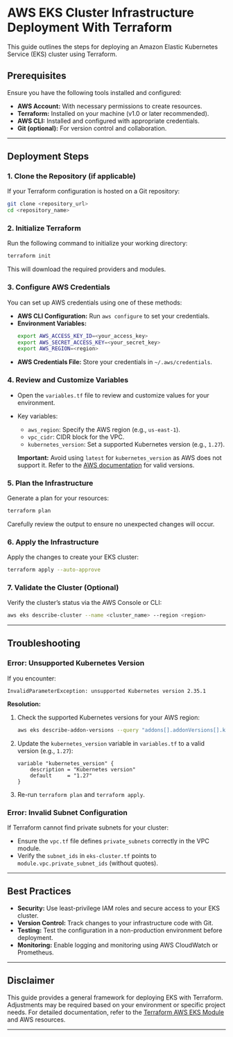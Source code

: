 # AWS EKS Cluster Infrastructure Deployment With Terraform

This guide outlines the steps for deploying an Amazon Elastic Kubernetes Service (EKS) cluster using Terraform.

## Prerequisites

Ensure you have the following tools installed and configured:

- **AWS Account:** With necessary permissions to create resources.
- **Terraform:** Installed on your machine (v1.0 or later recommended).
- **AWS CLI:** Installed and configured with appropriate credentials.
- **Git (optional):** For version control and collaboration.

---

## Deployment Steps

### 1. Clone the Repository (if applicable)
If your Terraform configuration is hosted on a Git repository:
```bash
git clone <repository_url>
cd <repository_name>
```

### 2. Initialize Terraform
Run the following command to initialize your working directory:
```bash
terraform init
```
This will download the required providers and modules.

### 3. Configure AWS Credentials
You can set up AWS credentials using one of these methods:
- **AWS CLI Configuration:** Run `aws configure` to set your credentials.
- **Environment Variables:**
  ```bash
  export AWS_ACCESS_KEY_ID=<your_access_key>
  export AWS_SECRET_ACCESS_KEY=<your_secret_key>
  export AWS_REGION=<region>
  ```
- **AWS Credentials File:** Store your credentials in `~/.aws/credentials`.

### 4. Review and Customize Variables
- Open the `variables.tf` file to review and customize values for your environment.
- Key variables:
  - `aws_region`: Specify the AWS region (e.g., `us-east-1`).
  - `vpc_cidr`: CIDR block for the VPC.
  - `kubernetes_version`: Set a supported Kubernetes version (e.g., `1.27`).

  **Important:** Avoid using `latest` for `kubernetes_version` as AWS does not support it. Refer to the [AWS documentation](https://docs.aws.amazon.com/eks/latest/userguide/kubernetes-versions.html) for valid versions.

### 5. Plan the Infrastructure
Generate a plan for your resources:
```bash
terraform plan
```
Carefully review the output to ensure no unexpected changes will occur.

### 6. Apply the Infrastructure
Apply the changes to create your EKS cluster:
```bash
terraform apply --auto-approve
```

### 7. Validate the Cluster (Optional)
Verify the cluster’s status via the AWS Console or CLI:
```bash
aws eks describe-cluster --name <cluster_name> --region <region>
```

---

## Troubleshooting

### Error: Unsupported Kubernetes Version
If you encounter:
```
InvalidParameterException: unsupported Kubernetes version 2.35.1
```
**Resolution:**
1. Check the supported Kubernetes versions for your AWS region:
   ```bash
   aws eks describe-addon-versions --query "addons[].addonVersions[].kubernetesVersion" --output text
   ```
2. Update the `kubernetes_version` variable in `variables.tf` to a valid version (e.g., `1.27`):
   ```hcl
   variable "kubernetes_version" {
       description = "Kubernetes version"
       default     = "1.27"
   }
   ```
3. Re-run `terraform plan` and `terraform apply`.

### Error: Invalid Subnet Configuration
If Terraform cannot find private subnets for your cluster:
- Ensure the `vpc.tf` file defines `private_subnets` correctly in the VPC module.
- Verify the `subnet_ids` in `eks-cluster.tf` points to `module.vpc.private_subnet_ids` (without quotes).

---

## Best Practices

- **Security:** Use least-privilege IAM roles and secure access to your EKS cluster.
- **Version Control:** Track changes to your infrastructure code with Git.
- **Testing:** Test the configuration in a non-production environment before deployment.
- **Monitoring:** Enable logging and monitoring using AWS CloudWatch or Prometheus.

---

## Disclaimer

This guide provides a general framework for deploying EKS with Terraform. Adjustments may be required based on your environment or specific project needs. For detailed documentation, refer to the [Terraform AWS EKS Module](https://registry.terraform.io/modules/terraform-aws-modules/eks/aws/latest) and AWS resources.

---

